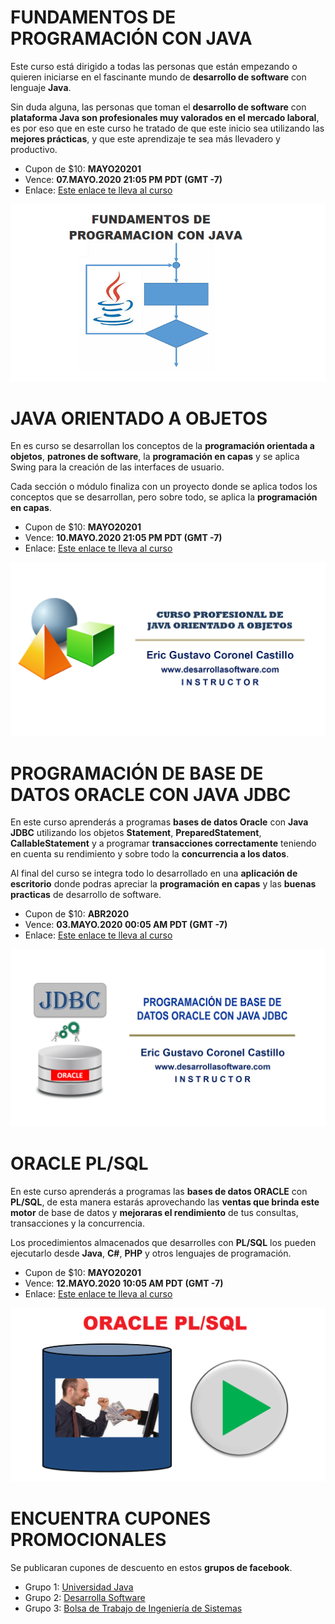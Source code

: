 # FUNDAMENTOS DE PROGRAMACIÓN CON JAVA

Este curso está dirigido a todas las personas que están empezando 
o quieren iniciarse en el fascinante mundo de **desarrollo de software** 
con lenguaje **Java**.

Sin duda alguna, las personas que toman el **desarrollo de software** con 
**plataforma Java son profesionales muy valorados en el mercado laboral**, 
es por eso que en este curso he tratado de que este 
inicio sea utilizando las **mejores prácticas**, y que este aprendizaje 
te sea más llevadero y productivo. 

- Cupon de $10: **MAYO20201**
- Vence: **07.MAYO.2020 21:05 PM PDT (GMT -7)**
- Enlace: [Este enlace te lleva al curso](https://www.udemy.com/course/fund-java/?couponCode=MAYO20201)

[![FUNDAMENTOS DE PROGRAMACIÓN CON JAVA](https://raw.githubusercontent.com/gcoronelc/UDEMY/master/cursos/fp_java.png)](https://youtu.be/1mcdHGywMvk "FUNDAMENTOS DE PROGRAMACIÓN CON JAVA")



# JAVA ORIENTADO A OBJETOS

En es curso se desarrollan los conceptos de la **programación orientada a objetos**, 
**patrones de software**, la **programación en capas** y se aplica Swing para la creación 
de las interfaces de usuario.

Cada sección o módulo finaliza con un proyecto donde se aplica todos los conceptos 
que se desarrollan, pero sobre todo, se aplica la **programación en capas**.


- Cupon de $10: **MAYO20201**
- Vence: **10.MAYO.2020 21:05 PM PDT (GMT -7)**
- Enlace: [Este enlace te lleva al curso](https://www.udemy.com/course/java-orientado-a-objetos/?couponCode=MAYO20201)

[![JAVA ORIENTADO A OBJETOS](https://raw.githubusercontent.com/gcoronelc/UDEMY/master/cursos/joo.png)](http://www.youtube.com/watch?v=EKlwF12-l9Y "JAVA ORIENTADO A OBJETOS")



# PROGRAMACIÓN DE BASE DE DATOS ORACLE CON JAVA JDBC

En este curso aprenderás a programas **bases de datos Oracle** con **Java JDBC** 
utilizando los objetos **Statement**, **PreparedStatement**, **CallableStatement** 
y a programar **transacciones correctamente** teniendo en cuenta su rendimiento 
y sobre todo la **concurrencia a los datos**.


Al final del curso se integra todo lo desarrollado en una **aplicación de escritorio** 
donde podras apreciar la **programación en capas** y las **buenas practicas** de desarrollo de software.


- Cupon de $10: **ABR2020**
- Vence: **03.MAYO.2020 00:05 AM PDT (GMT -7)**
- Enlace: [Este enlace te lleva al curso](https://www.udemy.com/course/java-jdbc-oracle/?couponCode=ABR2020)

[![JAVA JDBC CON BASE DE DATOS ORACLE](https://raw.githubusercontent.com/gcoronelc/UDEMY/master/cursos/jdbc.png)](http://www.youtube.com/watch?v=MR53Xgeg28Y "JAVA JDBC CON BASE DE DATOS ORACLE")



# ORACLE PL/SQL

En este curso aprenderás a programas las **bases de datos ORACLE** con **PL/SQL**, 
de esta manera estarás aprovechando las **ventas que brinda este motor** de 
base de datos y **mejoraras el rendimiento** de tus consultas, transacciones 
y la concurrencia.

Los procedimientos almacenados que desarrolles con **PL/SQL** los pueden 
ejecutarlo desde **Java**, **C#**, **PHP** y otros lenguajes de programación.


- Cupon de $10: **MAYO20201**
- Vence: **12.MAYO.2020 10:05 AM PDT (GMT -7)**
- Enlace: [Este enlace te lleva al curso](https://www.udemy.com/course/lenguaje-plsql/?couponCode=MAYO20201)

[![ORACLE PL/SQL](https://raw.githubusercontent.com/gcoronelc/UDEMY/master/cursos/plsql.png)](https://youtu.be/qf5IF2dJtQc "ORACLE PL/SQL")




# ENCUENTRA CUPONES PROMOCIONALES

Se publicaran cupones de descuento en estos **grupos de facebook**.

- Grupo 1: [Universidad Java]( https://www.facebook.com/groups/universidadjava/)
- Grupo 2: [Desarrolla Software](https://www.facebook.com/groups/desarrollasoftware/)
- Grupo 3: [Bolsa de Trabajo de Ingeniería de Sistemas](https://www.facebook.com/groups/bolsa.sistemas/)

